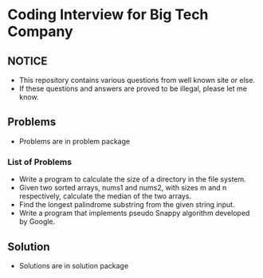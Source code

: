 # Coding Interview for Big Tech Company

## NOTICE
- This repository contains various questions from well known site or else.
- If these questions and answers are proved to be illegal, please let me know.

## Problems
- Problems are in problem package

### List of Problems
- Write a program to calculate the size of a directory in the file system.
- Given two sorted arrays, nums1 and nums2, with sizes m and n respectively, calculate the median of the two arrays.
- Find the longest palindrome substring from the given string input.
- Write a program that implements pseudo Snappy algorithm developed by Google.


## Solution
- Solutions are in solution package
